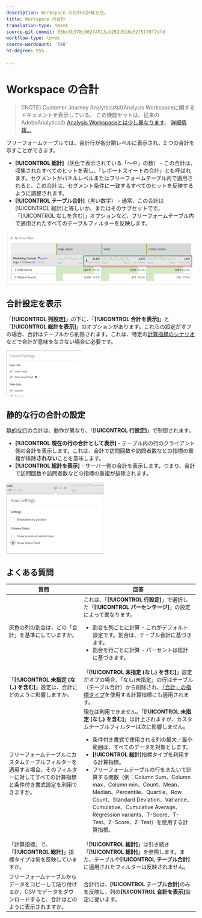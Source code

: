 ```yaml
---
description: Workspace の合計の計算方法。
title: Workspace の合計
translation-type: tm+mt
source-git-commit: 05bc0b378c962f4513ab292d518e32f5f70f7dfd
workflow-type: tm+mt
source-wordcount: '548'
ht-degree: 95%

---
```



# Workspace の合計

>[!NOTE] Customer Journey Analytics内のAnalysis Workspaceに関するドキュメントを表示している。 この機能セットは、従来のAdobeAnalyticsの [Analysis Workspaceとは少し異なります](https://docs.adobe.com/content/help/ja-JP/analytics/analyze/analysis-workspace/home.html)。 [詳細情報...](/help/getting-started/cja-aa.md)

フリーフォームテーブルでは、合計行が各分類レベルに表示され、2 つの合計を示すことができます。

* **[!UICONTROL 総計]**（灰色で表示されている「～中」の数） - この合計は、収集されたすべてのヒットを表し、「レポートスイートの合計」とも呼ばれます。セグメントがパネルレベルまたはフリーフォームテーブル内で適用されると、この合計は、セグメント条件に一致するすべてのヒットを反映するように調整されます。
* **[!UICONTROL テーブル合計]**（黒い数字） - 通常、この合計は[!UICONTROL 総計]と等しいか、またはそのサブセットです。「[!UICONTROL なしを含む]」オプションなど、フリーフォームテーブル内で適用されたすべてのテーブルフィルターを反映します。

![](assets/total-row.png)

## 合計設定を表示

「**[!UICONTROL 列設定]**」の下に、「**[!UICONTROL 合計を表示]**」と「**[!UICONTROL 総計を表示]**」のオプションがあります。これらの設定がオフの場合、合計はテーブルから削除されます。これは、特定の[計算指標のシナリオ](https://docs.adobe.com/content/help/ja-JP/analytics/components/calculated-metrics/calcmetrics-reference/cm-totals.html)などで合計が意味をなさない場合に必要です。

![](assets/column-settings-total.png)

## 静的な行の合計の設定

[静的な行](https://docs.adobe.com/content/help/ja-JP/analytics/analyze/analysis-workspace/build-workspace-project/column-row-settings/manual-vs-dynamic-rows.html)の合計は、動作が異なり、「**[!UICONTROL 行設定]**」で制御されます。

* **[!UICONTROL 現在の行の合計として表示]** - テーブル内の行のクライアント側の合計を表示します。これは、合計で訪問回数や訪問者数などの指標の重複が排除&#x200B;**されない**&#x200B;ことを意味します。
* **[!UICONTROL 総計を表示]** - サーバー側の合計を表示します。つまり、合計で訪問回数や訪問者数などの指標の重複が排除されます。

![](assets/static-rows.png)

## よくある質問

| 質問 | 回答 |
|---|---|
| 灰色の列の割合は、どの「合計」を基準にしていますか。 | これは、「**[!UICONTROL 行設定]**」で選択した「**[!UICONTROL パーセンテージ]**」の設定によって異なります。<ul><li>割合を列ごとに計算 - これがデフォルト設定です。割合は、テーブル合計に基づきます。</li><li>割合を行ごとに計算 - パーセントは総計に基づきます。</li></ul> |
| 「**[!UICONTROL 未指定 (なし) を含む]**」設定は、合計にどのように影響しますか。 | 「**[!UICONTROL 未指定 (なし) を含む]**」設定がオフの場合、「なし/未指定」の行はテーブル（テーブル合計）から削除され、[「合計」の指標タイプ](https://docs.adobe.com/content/help/ja-JP/analytics/components/calculated-metrics/calcmetric-workflow/m-metric-type-alloc.html)を使用する計算指標にも適用されます。 |
| フリーフォームテーブルにカスタムテーブルフィルターを適用する場合、そのフィルターに対してすべての計算指標と条件付き書式設定を利用できますか。 | 現在は利用できません。「**[!UICONTROL 未指定 (なし) を含む]**」は計上されますが、カスタムテーブルフィルターは次に影響しません。<ul><li>条件付き書式で使用される列の最大／最小範囲は、すべてのデータを対象とします。</li><li>**[!UICONTROL 総計]**&#x200B;指標タイプを利用する計算指標。</li><li>フリーフォームテーブルの行をまたいで計算する関数（例：Column Sum、Column max、Column min、Count、Mean、Median、Percentile、Quartile、Row Count、Standard Deviation、Variance、Cumulative、Cumulative Average、Regression variants、T-Score、T-Test、Z-Score、Z-Test）を使用する計算指標。</li></ul> |
| 「計算指標」で、「**[!UICONTROL 総計]**」指標タイプは何を反映していますか。 | 「**[!UICONTROL 総計]**」は引き続き「**[!UICONTROL 総計]**」を参照します。また、テーブルや&#x200B;**[!UICONTROL テーブル合計]**&#x200B;に適用されたフィルターは反映されません。 |
| フリーフォームテーブルからデータをコピーして貼り付けるか、CSV でデータをダウンロードすると、合計はどのように表示されますか。 | 合計行は、**[!UICONTROL テーブル合計]**&#x200B;のみを反映し、列の&#x200B;**[!UICONTROL 合計を表示]**&#x200B;設定に従います。 |

